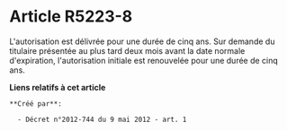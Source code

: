 # Article R5223-8

L'autorisation est délivrée pour une durée de cinq ans. Sur demande du titulaire présentée au plus tard deux mois avant la
date normale d'expiration, l'autorisation initiale est renouvelée pour une durée de cinq ans.

**Liens relatifs à cet article**

	**Créé par**:

	  - Décret n°2012-744 du 9 mai 2012 - art. 1
